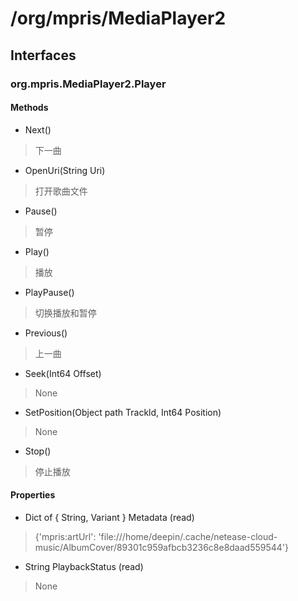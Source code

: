# /org/mpris/MediaPlayer2
## Interfaces
### org.mpris.MediaPlayer2.Player
#### Methods

- Next()
> 下一曲

- OpenUri(String Uri)
> 打开歌曲文件

- Pause()
> 暂停

- Play()
> 播放

- PlayPause()
> 切换播放和暂停

- Previous()
> 上一曲

- Seek(Int64 Offset)
> None

- SetPosition(Object path Trackld, Int64 Position)
> None

- Stop()
> 停止播放

#### Properties

- Dict of { String, Variant } Metadata (read)
> {'mpris:artUrl': 'file:///home/deepin/.cache/netease-cloud-music/AlbumCover/89301c959afbcb3236c8e8daad559544'}

- String PlaybackStatus (read)
> None
